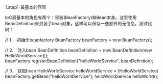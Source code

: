 1.step1-最基本的容器

IoC最基本的角色有两个：容器(BeanFactory)和Bean本身。这里使用BeanDefinition来封装了bean对象，这样可以保存一些额外的元信息。测试代码：

// 1.　初始化beanfactory
BeanFactory beanFactory = new BeanFactory();

// 2.　注入bean
BeanDefinition beanDefinition = new BeanDefinition(new HelloWorldService());
beanFactory.registerBeanDefinition("helloWorldService", beanDefinition);

// 3.　获取bean
HelloWorldService helloWorldService = (HelloWorldService) beanFactory.getBean("helloWorldService");
helloWorldService.helloWorld();